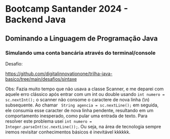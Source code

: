 # Bootcamp Santander 2024 - Backend Java

## Dominando a Linguagem de Programação Java

### Simulando uma conta bancária através do terminal/console

Desafio:

https://github.com/digitalinnovationone/trilha-java-basico/tree/main/desafios/sintaxe

Obs: Fazia muito tempo que não usava a classe Scanner, e me deparei com aquele erro clássico após entrar com um int ou double usando ```int numero = sc.nextInt();```  o scanner não 
consome o caractere de nova linha (\n) subsequente. Ao chamar ``` String agencia = sc.nextLine();``` em seguida, ele consumia esse caracter de nova linha
pendente, resultando em um comportamento inesperado, como pular uma entrada de texto. Para resolver este problema usei ```int numero = Integer.parseInt(sc.nextLine());```.
Ou seja, na área de tecnologia sempre iremos revisitar conhecimentos básicos é inevitável kkkkkk.



